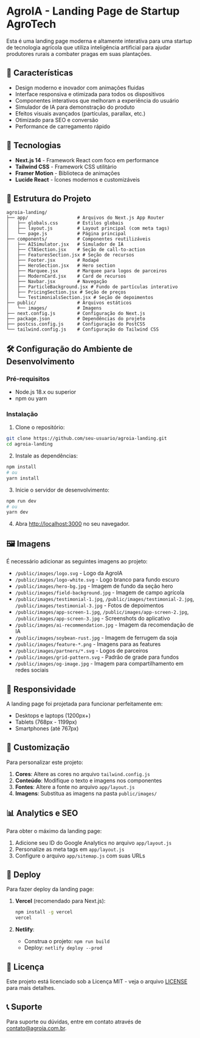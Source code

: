 # AgroIA - Landing Page de Startup AgroTech

Esta é uma landing page moderna e altamente interativa para uma startup de tecnologia agrícola que utiliza inteligência artificial para ajudar produtores rurais a combater pragas em suas plantações.

## 🌱 Características

- Design moderno e inovador com animações fluidas
- Interface responsiva e otimizada para todos os dispositivos
- Componentes interativos que melhoram a experiência do usuário
- Simulador de IA para demonstração do produto
- Efeitos visuais avançados (partículas, parallax, etc.)
- Otimizado para SEO e conversão
- Performance de carregamento rápido

## 🚀 Tecnologias

- **Next.js 14** - Framework React com foco em performance
- **Tailwind CSS** - Framework CSS utilitário
- **Framer Motion** - Biblioteca de animações
- **Lucide React** - Ícones modernos e customizáveis

## 📁 Estrutura do Projeto

```
agroia-landing/
├── app/                  # Arquivos do Next.js App Router
│   ├── globals.css       # Estilos globais
│   ├── layout.js         # Layout principal (com meta tags)
│   └── page.js           # Página principal
├── components/           # Componentes reutilizáveis
│   ├── AISimulator.jsx   # Simulador de IA
│   ├── CTASection.jsx    # Seção de call-to-action
│   ├── FeaturesSection.jsx # Seção de recursos
│   ├── Footer.jsx        # Rodapé
│   ├── HeroSection.jsx   # Hero section
│   ├── Marquee.jsx       # Marquee para logos de parceiros
│   ├── ModernCard.jsx    # Card de recursos
│   ├── Navbar.jsx        # Navegação
│   ├── ParticleBackground.jsx # Fundo de partículas interativo
│   ├── PricingSection.jsx # Seção de preços
│   └── TestimonialsSection.jsx # Seção de depoimentos
├── public/               # Arquivos estáticos
│   └── images/           # Imagens
├── next.config.js        # Configuração do Next.js
├── package.json          # Dependências do projeto
├── postcss.config.js     # Configuração do PostCSS
└── tailwind.config.js    # Configuração do Tailwind CSS
```

## 🛠️ Configuração do Ambiente de Desenvolvimento

### Pré-requisitos

- Node.js 18.x ou superior
- npm ou yarn

### Instalação

1. Clone o repositório:

```bash
git clone https://github.com/seu-usuario/agroia-landing.git
cd agroia-landing
```

2. Instale as dependências:

```bash
npm install
# ou
yarn install
```

3. Inicie o servidor de desenvolvimento:

```bash
npm run dev
# ou
yarn dev
```

4. Abra [http://localhost:3000](http://localhost:3000) no seu navegador.

## 🖼️ Imagens

É necessário adicionar as seguintes imagens ao projeto:

- `/public/images/logo.svg` - Logo da AgroIA
- `/public/images/logo-white.svg` - Logo branco para fundo escuro
- `/public/images/hero-bg.jpg` - Imagem de fundo da seção hero
- `/public/images/field-background.jpg` - Imagem de campo agrícola
- `/public/images/testimonial-1.jpg`, `/public/images/testimonial-2.jpg`, `/public/images/testimonial-3.jpg` - Fotos de depoimentos
- `/public/images/app-screen-1.jpg`, `/public/images/app-screen-2.jpg`, `/public/images/app-screen-3.jpg` - Screenshots do aplicativo
- `/public/images/ai-recommendation.jpg` - Imagem da recomendação de IA
- `/public/images/soybean-rust.jpg` - Imagem de ferrugem da soja
- `/public/images/feature-*.png` - Imagens para as features
- `/public/images/partners/*.svg` - Logos de parceiros
- `/public/images/grid-pattern.svg` - Padrão de grade para fundos
- `/public/images/og-image.jpg` - Imagem para compartilhamento em redes sociais

## 📱 Responsividade

A landing page foi projetada para funcionar perfeitamente em:

- Desktops e laptops (1200px+)
- Tablets (768px - 1199px)
- Smartphones (até 767px)

## 🔧 Customização

Para personalizar este projeto:

1. **Cores**: Altere as cores no arquivo `tailwind.config.js`
2. **Conteúdo**: Modifique o texto e imagens nos componentes
3. **Fontes**: Altere a fonte no arquivo `app/layout.js`
4. **Imagens**: Substitua as imagens na pasta `public/images/`

## 📊 Analytics e SEO

Para obter o máximo da landing page:

1. Adicione seu ID do Google Analytics no arquivo `app/layout.js`
2. Personalize as meta tags em `app/layout.js`
3. Configure o arquivo `app/sitemap.js` com suas URLs

## 🚀 Deploy

Para fazer deploy da landing page:

1. **Vercel** (recomendado para Next.js):
   ```bash
   npm install -g vercel
   vercel
   ```

2. **Netlify**:
   - Construa o projeto: `npm run build`
   - Deploy: `netlify deploy --prod`

## 📄 Licença

Este projeto está licenciado sob a Licença MIT - veja o arquivo [LICENSE](LICENSE) para mais detalhes.

## 📞 Suporte

Para suporte ou dúvidas, entre em contato através de [contato@agroia.com.br](mailto:contato@agroia.com.br).
